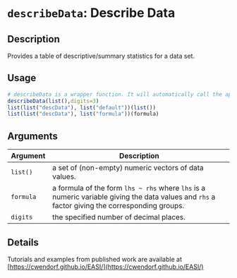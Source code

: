 # `describeData`: Describe Data

## Description

Provides a table of descriptive/summary statistics for a data set.

## Usage

```r
# describeData is a wrapper function. It will automatically call the appropriate method below given the class of the object.
describeData(list(),digits=3)
list(list("descData"), list("default"))(list())
list(list("descData"), list("formula"))(formula)
```


## Arguments

Argument      |Description
------------- |----------------
```list()```     |     a set of (non-empty) numeric vectors of data values.
```formula```     |     a formula of the form `lhs ~ rhs` where `lhs` is a numeric variable giving the data values and `rhs` a factor giving the corresponding groups.
```digits```     |     the specified number of decimal places.

## Details


 Tutorials and examples from published work are available at [https://cwendorf.github.io/EASI/](https://cwendorf.github.io/EASI/) 


